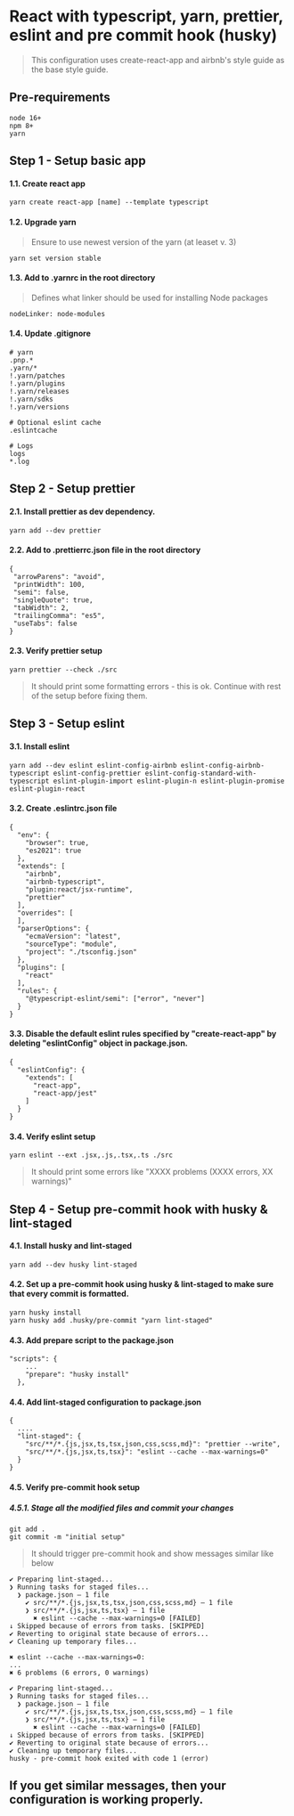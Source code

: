 # React with typescript, yarn, prettier, eslint and pre commit hook (husky)

> This configuration uses create-react-app and airbnb's style guide as the base style guide.

## Pre-requirements
```
node 16+
npm 8+
yarn
```

## Step 1 - Setup basic app

#### 1.1. Create react app
```
yarn create react-app [name] --template typescript
```

#### 1.2. Upgrade yarn
> Ensure to use newest version of the yarn (at leaset v. 3)
```
yarn set version stable
```

#### 1.3. Add to .yarnrc in the root directory
> Defines what linker should be used for installing Node packages
```
nodeLinker: node-modules
```

#### 1.4. Update .gitignore
```
# yarn
.pnp.*
.yarn/*
!.yarn/patches
!.yarn/plugins
!.yarn/releases
!.yarn/sdks
!.yarn/versions

# Optional eslint cache
.eslintcache

# Logs
logs
*.log
```

## Step 2 - Setup prettier

#### 2.1. Install prettier as dev dependency.

```
yarn add --dev prettier
```

#### 2.2. Add to .prettierrc.json file in the root directory
 
 ```
{
  "arrowParens": "avoid",
  "printWidth": 100,
  "semi": false,
  "singleQuote": true,
  "tabWidth": 2,
  "trailingComma": "es5",
  "useTabs": false
}
 ```

#### 2.3. Verify prettier setup

```
yarn prettier --check ./src
```

> It should print some formatting errors - this is ok. Continue with rest of the setup before fixing them.

## Step 3 - Setup eslint

#### 3.1. Install eslint

```
yarn add --dev eslint eslint-config-airbnb eslint-config-airbnb-typescript eslint-config-prettier eslint-config-standard-with-typescript eslint-plugin-import eslint-plugin-n eslint-plugin-promise eslint-plugin-react
```

#### 3.2. Create .eslintrc.json file
```
{
  "env": {
    "browser": true,
    "es2021": true
  },
  "extends": [
    "airbnb",
    "airbnb-typescript",
    "plugin:react/jsx-runtime",
    "prettier"
  ],
  "overrides": [
  ],
  "parserOptions": {
    "ecmaVersion": "latest",
    "sourceType": "module",
    "project": "./tsconfig.json"
  },
  "plugins": [
    "react"
  ],
  "rules": {
    "@typescript-eslint/semi": ["error", "never"]
  }
}

```

#### 3.3. Disable the default eslint rules specified by "create-react-app" by deleting "eslintConfig" object in package.json.
```
{
  "eslintConfig": {
    "extends": [
      "react-app",
      "react-app/jest"
    ]
  }
}
```

#### 3.4. Verify eslint setup

```
yarn eslint --ext .jsx,.js,.tsx,.ts ./src
```

> It should print some errors like "XXXX problems (XXXX errors, XX warnings)"

## Step 4 - Setup pre-commit hook with husky & lint-staged

#### 4.1. Install husky and lint-staged
```
yarn add --dev husky lint-staged
```

#### 4.2. Set up a pre-commit hook using husky & lint-staged to make sure that every commit is formatted.

```
yarn husky install
yarn husky add .husky/pre-commit "yarn lint-staged"
```

#### 4.3. Add prepare script to the package.json
```
"scripts": {
    ...
    "prepare": "husky install"
  },
```

#### 4.4. Add lint-staged configuration to package.json

```
{
  ....
  "lint-staged": {
    "src/**/*.{js,jsx,ts,tsx,json,css,scss,md}": "prettier --write",
    "src/**/*.{js,jsx,ts,tsx}": "eslint --cache --max-warnings=0"
  }
}
```

#### 4.5. Verify pre-commit hook setup

##### 4.5.1. Stage all the modified files and commit your changes

```
git add .
git commit -m "initial setup"
```

> It should trigger pre-commit hook and show messages similar like below

```
✔ Preparing lint-staged...
❯ Running tasks for staged files...
  ❯ package.json — 1 file
    ✔ src/**/*.{js,jsx,ts,tsx,json,css,scss,md} — 1 file
    ❯ src/**/*.{js,jsx,ts,tsx} — 1 file
      ✖ eslint --cache --max-warnings=0 [FAILED]
↓ Skipped because of errors from tasks. [SKIPPED]
✔ Reverting to original state because of errors...
✔ Cleaning up temporary files...

✖ eslint --cache --max-warnings=0:
...
✖ 6 problems (6 errors, 0 warnings)

✔ Preparing lint-staged...
❯ Running tasks for staged files...
  ❯ package.json — 1 file
    ✔ src/**/*.{js,jsx,ts,tsx,json,css,scss,md} — 1 file
    ❯ src/**/*.{js,jsx,ts,tsx} — 1 file
      ✖ eslint --cache --max-warnings=0 [FAILED]
↓ Skipped because of errors from tasks. [SKIPPED]
✔ Reverting to original state because of errors...
✔ Cleaning up temporary files...
husky - pre-commit hook exited with code 1 (error)
```

## If you get similar messages, then your configuration is working properly.